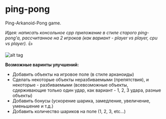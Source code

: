 # ping-pong
Ping-Arkanoid-Pong game.

*Идея: написать консольное cpp приложение в стиле старого ping-pong'a, рассчитанное на 2 игроков (как вариант - player vs player, cpu vs player).* :+1:

![alt tag](http://adanai.com/wp-content/uploads/2012/12/Pong.png)

**Возможные варинты улучшений:**
- Добавить объекты на игровое поле (в стиле арканоиды)
- Сделать некоторые объекты неразбиваемыми (препятствия), и некоторые - разбиваемыми (всевозможные объекты, сдерживающие только один удар, как вариант - 1, 2, 3 удара, разные объекты)
- Добавить бонусы (ускорение шарика, замедление, увеличение, уменьшение и т.д.)
- Добавить количество шариков на поле (1, 2, 3, etc...)

